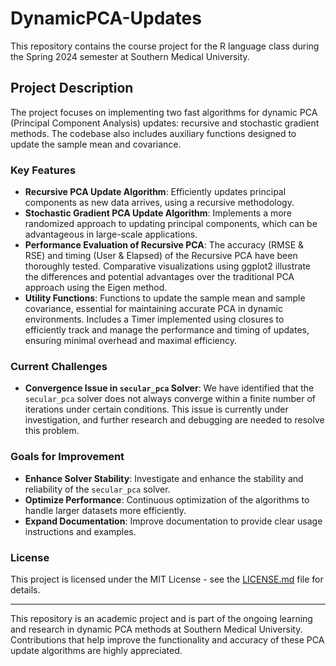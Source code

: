 # DynamicPCA-Updates
This repository contains the course project for the R language class during the Spring 2024 semester at Southern Medical University. 

## Project Description

The project focuses on implementing two fast algorithms for dynamic PCA (Principal Component Analysis) updates: recursive and stochastic gradient methods. The codebase also includes auxiliary functions designed to update the sample mean and covariance.

### Key Features

- **Recursive PCA Update Algorithm**: Efficiently updates principal components as new data arrives, using a recursive methodology.
- **Stochastic Gradient PCA Update Algorithm**: Implements a more randomized approach to updating principal components, which can be advantageous in large-scale applications.
- **Performance Evaluation of Recursive PCA**: The accuracy (RMSE & RSE) and timing (User & Elapsed) of the Recursive PCA have been thoroughly tested. Comparative visualizations using ggplot2 illustrate the differences and potential advantages over the traditional PCA approach using the Eigen method.
- **Utility Functions**: Functions to update the sample mean and sample covariance, essential for maintaining accurate PCA in dynamic environments. Includes a Timer implemented using closures to efficiently track and manage the performance and timing of updates, ensuring minimal overhead and maximal efficiency.

### Current Challenges

- **Convergence Issue in `secular_pca` Solver**: We have identified that the `secular_pca` solver does not always converge within a finite number of iterations under certain conditions. This issue is currently under investigation, and further research and debugging are needed to resolve this problem.

### Goals for Improvement

- **Enhance Solver Stability**: Investigate and enhance the stability and reliability of the `secular_pca` solver.
- **Optimize Performance**: Continuous optimization of the algorithms to handle larger datasets more efficiently.
- **Expand Documentation**: Improve documentation to provide clear usage instructions and examples.

### License

This project is licensed under the MIT License - see the [LICENSE.md](LICENSE.md) file for details.

---

This repository is an academic project and is part of the ongoing learning and research in dynamic PCA methods at Southern Medical University. Contributions that help improve the functionality and accuracy of these PCA update algorithms are highly appreciated.
